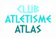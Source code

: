<p align="center">
	<img src="public/icons/logo_letras.png" width="150" alt="project-logo-letras">
</p>